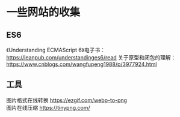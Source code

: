 # 一些网站的收集

## ES6
《Understanding ECMAScript 6》电子书： https://leanpub.com/understandinges6/read
  关于原型和闭包的理解：https://www.cnblogs.com/wangfupeng1988/p/3977924.html

## 工具
图片格式在线转换 https://ezgif.com/webp-to-png  
图片在线压缩 https://tinypng.com/
